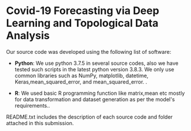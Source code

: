 # Covid-19 Forecasting via Deep Learning and Topological Data Analysis

Our source code was developed using the following list of software:

* **Python**:  We use python 3.7.5 in several source codes, also we have tested such scripts in the latest python version 3.8.3. We only use common libraries such as NumPy, matplotlib, datetime, Keras,mean_squared_error, and mean_squared_error. . 

* **R**: We used basic R programming function like matrix,mean etc mostly for data transformation and dataset generation as per the model's requirements..




README.txt includes the description of each source code and folder attached in this submission.
